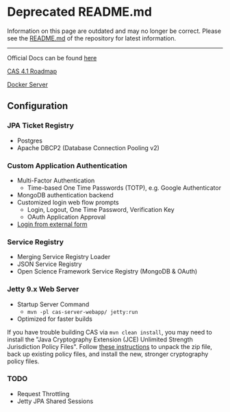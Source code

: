 # Deprecated README.md

Information on this page are outdated and may no longer be correct. Please see the [README.md](https://github.com/CenterForOpenScience/cas-overlay/blob/develop/README.md) of the repository for latest information.

---

Official Docs can be found [here](https://jasig.github.io/cas/)

[CAS 4.1 Roadmap](https://wiki.jasig.org/display/CAS/CAS+4.1+Roadmap)

[Docker Server](https://github.com/CenterForOpenScience/docker-library/tree/master/cas)

## Configuration

### JPA Ticket Registry

* Postgres
* Apache DBCP2 (Database Connection Pooling v2)

### Custom Application Authentication

* Multi-Factor Authentication
  * Time-based One Time Passwords (TOTP), e.g. Google Authenticator
* MongoDB authentication backend
* Customized login web flow prompts
  * Login, Logout, One Time Password, Verification Key
  * OAuth Application Approval
* [Login from external form](https://wiki.jasig.org/display/CAS/Using+CAS+from+external+link+or+custom+external+form)

### Service Registry

* Merging Service Registry Loader
* JSON Service Registry
* Open Science Framework Service Registry (MongoDB & OAuth)

### Jetty 9.x Web Server

* Startup Server Command
  * `mvn -pl cas-server-webapp/ jetty:run`
* Optimized for faster builds

If you have trouble building CAS via `mvn clean install`, you may need to install the "Java Cryptography Extension (JCE) Unlimited Strength
Jurisdiction Policy Files". Follow
[these instructions](http://bigdatazone.blogspot.com/2014/01/mac-osx-where-to-put-unlimited-jce-java.html) to unpack
the zip file, back up existing policy files, and install the new, stronger cryptography policy files.

### TODO

* Request Throttling
* Jetty JPA Shared Sessions

